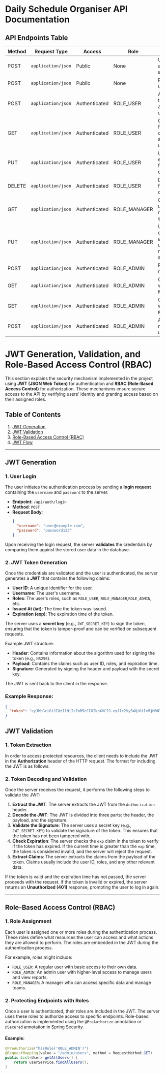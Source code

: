 # Daily Schedule Organiser API Documentation

## API Endpoints Table

| **Method** | **Request Type** | **Access**    | **Role**         | **Description**                                        | **Endpoint**                      |
|------------|------------------|---------------|------------------|--------------------------------------------------------|-----------------------------------|
| POST       | `application/json` | Public        | None             | User login attempt for authentication.                 | `/api/auth/login`                 |
| POST       | `application/json` | Public        | None             | Register a new user.                                   | `/api/auth/register`              |
| POST       | `application/json` | Authenticated | ROLE_USER        | Add a new task for the authenticated user.              | `/taskManager/`                   |
| GET        | `application/json` | Authenticated | ROLE_USER        | Get all tasks for a specific date for the authenticated user. | `/taskManager/{date}`             |
| PUT        | `application/json` | Authenticated | ROLE_USER        | Update an existing task for a specific date.            | `/taskManager/{date}/{id}`        |
| DELETE     | `application/json` | Authenticated | ROLE_USER        | Delete a task for a specific date.                      | `/taskManager/{date}/{id}`        |
| GET        | `application/json` | Authenticated | ROLE_MANAGER     | Get all users under the manager's supervision.          | `/manager/users`                  |
| PUT        | `application/json` | Authenticated | ROLE_MANAGER     | Update task description for a specific user under the manager's supervision. | `/manager/tasks/{date}/{id}`      |
| POST       | `application/json` | Authenticated | ROLE_ADMIN       | Register a new manager.                                | `/admin/register-manager`         |
| GET        | `application/json` | Authenticated | ROLE_ADMIN       | Get all users with role `ROLE_USER`.                    | `/admin/users`                    |
| GET        | `application/json` | Authenticated | ROLE_ADMIN       | Get all users with role `ROLE_MANAGER`.                 | `/admin/managers`                 |
| POST       | `application/json` | Authenticated | ROLE_ADMIN       | Assign a manager to users.                              | `/admin/assign-manager/{id}`      |

# JWT Generation, Validation, and Role-Based Access Control (RBAC)

This section explains the security mechanism implemented in the project using **JWT (JSON Web Token)** for authentication and **RBAC (Role-Based Access Control)** for authorization. These mechanisms ensure secure access to the API by verifying users' identity and granting access based on their assigned roles.

## Table of Contents

1. [JWT Generation](#jwt-generation)
2. [JWT Validation](#jwt-validation)
3. [Role-Based Access Control (RBAC)](#role-based-access-control-rbac)
4. [JWT Flow](#jwt-flow)

---

## JWT Generation

### 1. User Login
The user initiates the authentication process by sending a **login request** containing the `username` and `password` to the server.

- **Endpoint**: `/api/auth/login`
- **Method**: `POST`
- **Request Body**:
    ```json
    {
      "username": "user@example.com",
      "password": "password123"
    }
    ```
    
Upon receiving the login request, the server **validates** the credentials by comparing them against the stored user data in the database.

### 2. JWT Token Generation
Once the credentials are validated and the user is authenticated, the server generates a **JWT** that contains the following claims:
- **User ID**: A unique identifier for the user.
- **Username**: The user's username.
- **Roles**: The user's roles, such as `ROLE_USER`, `ROLE_MANAGER`,`ROLE_ADMIN`, etc.
- **Issued At (iat)**: The time the token was issued.
- **Expiration (exp)**: The expiration time of the token.

The server uses a **secret key** (e.g., `JWT_SECRET_KEY`) to sign the token, ensuring that the token is tamper-proof and can be verified on subsequent requests.

Example JWT structure:

- **Header**: Contains information about the algorithm used for signing the token (e.g., `HS256`).
- **Payload**: Contains the claims such as user ID, roles, and expiration time.
- **Signature**: Generated by signing the header and payload with the secret key.

The JWT is sent back to the client in the response.

### Example Response:
```json
{
  "token": "eyJhbGciOiJIUzI1NiIsInR5cCI6IkpXVCJ9.eyJ1c2VySWQiOiIxMjM0NTY3ODkwIiwibmFtZSI6IkpvaG4gRG9lIiwicm9sZSI6Ik1hbmFnZXIiLCJpYXQiOjE2Mzg5NzQwMDB9.X2n3Vgkqkjl2z5OkLhDxvtuYXs1NlqAn4u0lbnNTnm4"
}
```
## JWT Validation

### 1. Token Extraction
In order to access protected resources, the client needs to include the JWT in the **Authorization** header of the HTTP request. The format for including the JWT is as follows:


### 2. Token Decoding and Validation
Once the server receives the request, it performs the following steps to validate the JWT:

1. **Extract the JWT**: The server extracts the JWT from the `Authorization` header.
2. **Decode the JWT**: The JWT is divided into three parts: the header, the payload, and the signature.
3. **Validate the Signature**: The server uses a secret key (e.g., `JWT_SECRET_KEY`) to validate the signature of the token. This ensures that the token has not been tampered with.
4. **Check Expiration**: The server checks the `exp` claim in the token to verify if the token has expired. If the current time is greater than the `exp` time, the token is considered invalid, and the server will reject the request.
5. **Extract Claims**: The server extracts the claims from the payload of the token. Claims usually include the user ID, roles, and any other relevant data.

If the token is valid and the expiration time has not passed, the server proceeds with the request. If the token is invalid or expired, the server returns an **Unauthorized (401)** response, prompting the user to log in again.

---

## Role-Based Access Control (RBAC)

### 1. Role Assignment
Each user is assigned one or more roles during the authentication process. These roles define what resources the user can access and what actions they are allowed to perform. The roles are embedded in the JWT during the authentication process.

For example, roles might include:
- `ROLE_USER`: A regular user with basic access to their own data.
- `ROLE_ADMIN`: An admin user with higher-level access to manage users and view reports.
- `ROLE_MANAGER`: A manager who can access specific data and manage teams.

### 2. Protecting Endpoints with Roles
Once a user is authenticated, their roles are included in the JWT. The server uses these roles to authorize access to specific endpoints. Role-based authorization is implemented using the `@PreAuthorize` annotation or `@Secured` annotation in Spring Security.

#### Example:

```java
@PreAuthorize("hasRole('ROLE_ADMIN')")
@RequestMapping(value = "/admin/users", method = RequestMethod.GET)
public List<User> getAllUsers() {
    return userService.findAllUsers();
}




